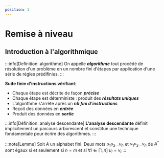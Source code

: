 ```yaml
---
position: 1
---
```


# Remise à niveau

## Introduction à l'algorithmique

:::info[Definition: algorithme]
On appelle ***algorithme*** tout procédé de résolution d'un problème en un nombre fini d'étapes par application d'une série de règles prédifinies.
:::

**Suite finie d'instructions vérifiant**:
* Chaque étape est décrite de façon ***précise***
* Chaque étape est déterministe : produit des ***résultats uniques***
* L'algorithme s'arrête après un ***nb fini d'instructions***
* Reçoit des données en ***entrée***
* Produit des données en ***sortie***

:::info[Définition: analyse descendante]
**L'analyse descendante** définit implicitement un parcours arborescent et constitue une technique fondamentale pour écrire des algorithmes.
:::

:::note[Lemme]
Soit $A$ un alphabet fini. Deux mots $u_1u_2...u_n$ et $v_1v_2...v_n$ de $A^*$ sont égaux si et seulement si $n=m$ et si $\forall i \in [1, n] \ u_i = v_i$
:::